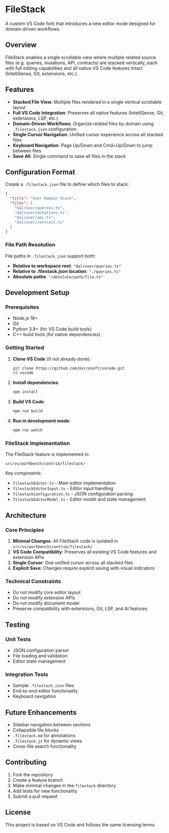 # FileStack

A custom VS Code fork that introduces a new editor mode designed for domain-driven workflows.

## Overview

FileStack enables a single scrollable view where multiple related source files (e.g. queries, mutations, API, contracts) are stacked vertically, each with full editing capabilities and all native VS Code features intact (IntelliSense, Git, extensions, etc.).

## Features

- **Stacked File View**: Multiple files rendered in a single vertical scrollable layout
- **Full VS Code Integration**: Preserves all native features (IntelliSense, Git, extensions, LSP, etc.)
- **Domain-Driven Workflows**: Organize related files by domain using `.filestack.json` configuration
- **Single Cursor Navigation**: Unified cursor experience across all stacked files
- **Keyboard Navigation**: Page Up/Down and Cmd+Up/Down to jump between files
- **Save All**: Single command to save all files in the stack

## Configuration Format

Create a `.filestack.json` file to define which files to stack:

```json
{
  "title": "User Domain Stack",
  "files": [
    "dal/user/queries.ts",
    "dal/user/mutations.ts", 
    "dal/user/api.ts",
    "dal/user/contract.ts"
  ]
}
```

### File Path Resolution

File paths in `.filestack.json` support both:
- **Relative to workspace root**: `"dal/user/queries.ts"`
- **Relative to .filestack.json location**: `"./queries.ts"`
- **Absolute paths**: `"/absolute/path/file.ts"`

## Development Setup

### Prerequisites

- Node.js 18+ 
- Git
- Python 3.8+ (for VS Code build tools)
- C++ build tools (for native dependencies)

### Getting Started

1. **Clone VS Code** (if not already done):
   ```bash
   git clone https://github.com/microsoft/vscode.git
   cd vscode
   ```

2. **Install dependencies**:
   ```bash
   npm install
   ```

3. **Build VS Code**:
   ```bash
   npm run build
   ```

4. **Run in development mode**:
   ```bash
   npm run watch
   ```

### FileStack Implementation

The FileStack feature is implemented in:
```
src/vs/workbench/contrib/filestack/
```

Key components:
- `filestackEditor.ts` - Main editor implementation
- `filestackEditorInput.ts` - Editor input handling
- `filestackConfiguration.ts` - JSON configuration parsing
- `filestackEditorModel.ts` - Editor model and state management

## Architecture

### Core Principles

1. **Minimal Changes**: All FileStack code is isolated in `src/vs/workbench/contrib/filestack/`
2. **VS Code Compatibility**: Preserves all existing VS Code features and extension APIs
3. **Single Cursor**: One unified cursor across all stacked files
4. **Explicit Save**: Changes require explicit saving with visual indicators

### Technical Constraints

- Do not modify core editor layout
- Do not modify extension APIs  
- Do not modify document model
- Preserve compatibility with extensions, Git, LSP, and AI features

## Testing

### Unit Tests
- JSON configuration parser
- File loading and validation
- Editor state management

### Integration Tests
- Sample `.filestack.json` files
- End-to-end editor functionality
- Keyboard navigation

## Future Enhancements

- Sidebar navigation between sections
- Collapsible file blocks
- `.filestack.md` for annotations
- `.filestack.js` for dynamic views
- Cross-file search functionality

## Contributing

1. Fork the repository
2. Create a feature branch
3. Make minimal changes in the `filestack` directory
4. Add tests for new functionality
5. Submit a pull request

## License

This project is based on VS Code and follows the same licensing terms. 